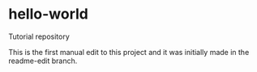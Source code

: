# hello-world
Tutorial repository

This is the first manual edit to this project and it was initially made in the readme-edit branch.
